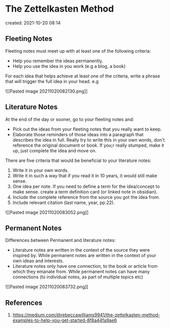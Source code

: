 # The Zettelkasten Method
created: 2021-10-20 08:14

## Fleeting Notes

Fleeting notes must meet up with at least one of the following criteria:
* Help you remember the ideas permanently.
* Help you use the idea in you work (e.g a blog, a book)

For each idea that helps achieve at least one of the criteria, write a phrase that will trigger the full idea in your head. e.g

![[Pasted image 20211020082130.png]]

## Literature Notes
At the end of the day or sooner, go to your fleeting notes and:

* Pick out the ideas from your fleeting notes that you really want to keep.
* Elaborate those reminders of those ideas into a paragraph that describes the idea in full. Really try to write this in your own words, don't reference the original document or book. If you;r really stumped, make it up, just complete the idea and move on.

There are five criteria that would be beneficial to your literature notes:
1. Write it in your own words.
2. Write it in such a way that if you read it in 10 years, it would still make sense.
3. One idea per note. If you need to define a term for the idea/concept to make sense. create a term definition card (or linked note in obsidian).
4. Include the complete reference from the source you got the idea from.
5. Include relevant citation (last name, year, pp.22).

![[Pasted image 20211020083052.png]]


## Permanent Notes
Differences between Permanent and literature notes:
* Literature notes are written in the context of the source they were inspired by. While permanent notes are written in the context of your own ideas and interests.
* Literature notes only have one connection, to the book or article from which they emanate from. While permanent notes can have many connections (to individual notes, as part of multiple topics etc)

![[Pasted image 20211020083732.png]]


## References
1. https://medium.com/@rebeccawilliams9941/the-zettelkasten-method-examples-to-help-you-get-started-8f8a44fa9ae6
